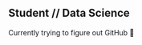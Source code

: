 ## Student // Data Science

Currently trying to figure out GitHub 👺
<!---
FILDUE/FILDUE is a ✨ special ✨ repository because its `README.md` (this file) appears on your GitHub profile.
You can click the Preview link to take a look at your changes.
--->
